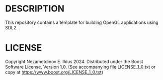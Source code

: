 # DESCRIPTION
This repository contains a template for building OpenGL applications using SDL2.

# LICENSE
Copyright Nezametdinov E. Ildus 2024.
Distributed under the Boost Software License, Version 1.0.
(See accompanying file LICENSE_1_0.txt or copy at
https://www.boost.org/LICENSE_1_0.txt)
